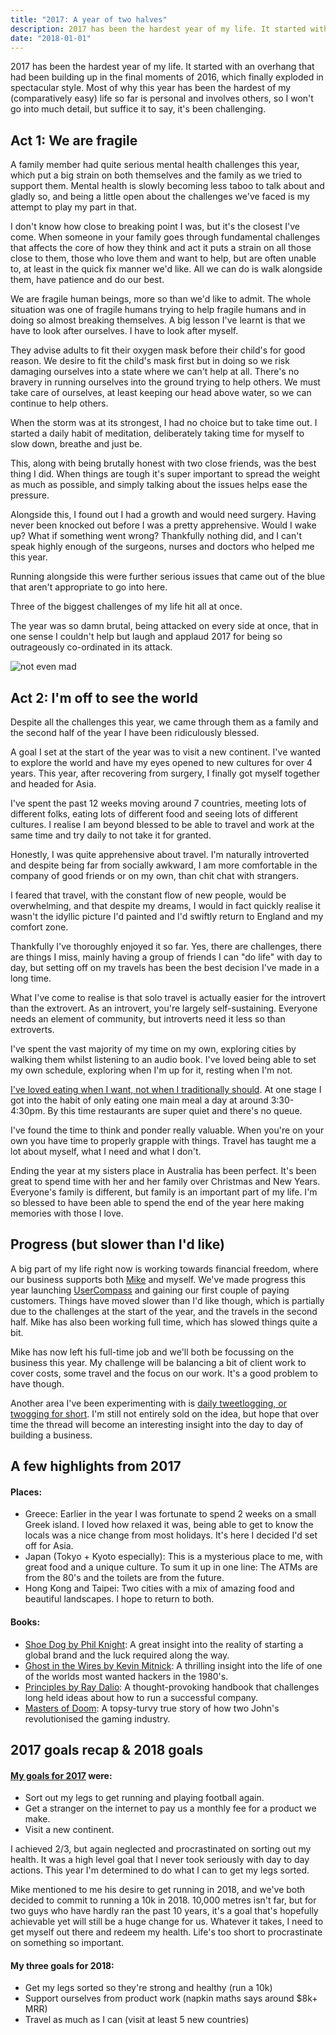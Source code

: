 ```yaml
---
title: "2017: A year of two halves"
description: 2017 has been the hardest year of my life. It started with an overhang that had been building up in the final moments of 2016, which finally exploded in spectacular style.
date: "2018-01-01"
---
```


2017 has been the hardest year of my life. It started with an overhang that had been building up in the final moments of 2016, which finally exploded in spectacular style. Most of why this year has been the hardest of my (comparatively easy) life so far is personal and involves others, so I won't go into much detail, but suffice it to say, it's been challenging.

## Act 1: We are fragile

A family member had quite serious mental health challenges this year, which put a big strain on both themselves and the family as we tried to support them. Mental health is slowly becoming less taboo to talk about and gladly so, and being a little open about the challenges we've faced is my attempt to play my part in that.

I don't know how close to breaking point I was, but it's the closest I've come. When someone in your family goes through fundamental challenges that affects the core of how they think and act it puts a strain on all those close to them, those who love them and want to help, but are often unable to, at least in the quick fix manner we'd like. All we can do is walk alongside them, have patience and do our best.

We are fragile human beings, more so than we'd like to admit. The whole situation was one of fragile humans trying to help fragile humans and in doing so almost breaking themselves. A big lesson I've learnt is that we have to look after ourselves. I have to look after myself.

They advise adults to fit their oxygen mask before their child's for good reason. We desire to fit the child's mask first but in doing so we risk damaging ourselves into a state where we can't help at all. There's no bravery in running ourselves into the ground trying to help others. We must take care of ourselves, at least keeping our head above water, so we can continue to help others.

When the storm was at its strongest, I had no choice but to take time out. I started a daily habit of meditation, deliberately taking time for myself to slow down, breathe and just be.

This, along with being brutally honest with two close friends, was the best thing I did. When things are tough it's super important to spread the weight as much as possible, and simply talking about the issues helps ease the pressure.

Alongside this, I found out I had a growth and would need surgery. Having never been knocked out before I was a pretty apprehensive. Would I wake up? What if something went wrong? Thankfully nothing did, and I can't speak highly enough of the surgeons, nurses and doctors who helped me this year.

Running alongside this were further serious issues that came out of the blue that aren't appropriate to go into here.

Three of the biggest challenges of my life hit all at once.

The year was so damn brutal, being attacked on every side at once, that in one sense I couldn't help but laugh and applaud 2017 for being so outrageously co-ordinated in its attack.

![not even mad](https://media.makeameme.org/created/im-not-even-okwpfs.jpg)

## Act 2: I'm off to see the world

Despite all the challenges this year, we came through them as a family and the second half of the year I have been ridiculously blessed.

A goal I set at the start of the year was to visit a new continent. I've wanted to explore the world and have my eyes opened to new cultures for over 4 years. This year, after recovering from surgery, I finally got myself together and headed for Asia.

I've spent the past 12 weeks moving around 7 countries, meeting lots of different folks, eating lots of different food and seeing lots of different cultures. I realise I am beyond blessed to be able to travel and work at the same time and try daily to not take it for granted.

Honestly, I was quite apprehensive about travel. I'm naturally introverted and despite being far from socially awkward, I am more comfortable in the company of good friends or on my own, than chit chat with strangers.

I feared that travel, with the constant flow of new people, would be overwhelming, and that despite my dreams, I would in fact quickly realise it wasn't the idyllic picture I'd painted and I'd swiftly return to England and my comfort zone.

Thankfully I've thoroughly enjoyed it so far. Yes, there are challenges, there are things I miss, mainly having a group of friends I can "do life" with day to day, but setting off on my travels has been the best decision I've made in a long time.

What I've come to realise is that solo travel is actually easier for the introvert than the extrovert. As an introvert, you're largely self-sustaining. Everyone needs an element of community, but introverts need it less so than extroverts.

I've spent the vast majority of my time on my own, exploring cities by walking them whilst listening to an audio book. I've loved being able to set my own schedule, exploring when I'm up for it, resting when I'm not.

[I've loved eating when I want, not when I traditionally should](https://twitter.com/FredRivett/status/933573040222248960). At one stage I got into the habit of only eating one main meal a day at around 3:30-4:30pm. By this time restaurants are super quiet and there's no queue.

I've found the time to think and ponder really valuable. When you're on your own you have time to properly grapple with things. Travel has taught me a lot about myself, what I need and what I don't.

Ending the year at my sisters place in Australia has been perfect. It's been great to spend time with her and her family over Christmas and New Years. Everyone's family is different, but family is an important part of my life. I'm so blessed to have been able to spend the end of the year here making memories with those I love.

## Progress (but slower than I'd like)

A big part of my life right now is working towards financial freedom, where our business supports both [Mike](http://twitter.com/mikeaag) and myself. We've made progress this year launching [UserCompass](http://usercompass.com/) and gaining our first couple of paying customers. Things have moved slower than I'd like though, which is partially due to the challenges at the start of the year, and the travels in the second half. Mike has also been working full time, which has slowed things quite a bit.

Mike has now left his full-time job and we'll both be focussing on the business this year. My challenge will be balancing a bit of client work to cover costs, some travel and the focus on our work. It's a good problem to have though.

Another area I've been experimenting with is [daily tweetlogging, or twogging for short](https://twitter.com/FredRivett). I'm still not entirely sold on the idea, but hope that over time the thread will become an interesting insight into the day to day of building a business.

## A few highlights from 2017

#### Places:

- Greece: Earlier in the year I was fortunate to spend 2 weeks on a small Greek island. I loved how relaxed it was, being able to get to know the locals was a nice change from most holidays. It's here I decided I'd set off for Asia.
- Japan (Tokyo + Kyoto especially): This is a mysterious place to me, with great food and a unique culture. To sum it up in one line: The ATMs are from the 80's and the toilets are from the future.
- Hong Kong and Taipei: Two cities with a mix of amazing food and beautiful landscapes. I hope to return to both.

#### Books:

- [Shoe Dog by Phil Knight](https://www.audible.com/pd/Bios-Memoirs/Shoe-Dog-Audiobook/B01CRM17MS): A great insight into the reality of starting a global brand and the luck required along the way.
- [Ghost in the Wires by Kevin Mitnick](https://www.audible.com/pd/Nonfiction/Ghost-in-the-Wires-Audiobook/B005H3FYR4): A thrilling insight into the life of one of the worlds most wanted hackers in the 1980's.
- [Principles by Ray Dalio](https://www.audible.com/pd/Business/Principles-Audiobook/B074B29GQJ): A thought-provoking handbook that challenges long held ideas about how to run a successful company.
- [Masters of Doom](https://www.audible.com/pd/Business/Principles-Audiobook/B074B29GQJ): A topsy-turvy true story of how two John's revolutionised the gaming industry.

## 2017 goals recap & 2018 goals

#### [My goals for 2017](http://fredrivett.com/2017/01/01/2016-a-year-of-learning/) were:

- Sort out my legs to get running and playing football again.
- Get a stranger on the internet to pay us a monthly fee for a product we make.
- Visit a new continent.

I achieved 2/3, but again neglected and procrastinated on sorting out my health. It was a high level goal that I never took seriously with day to day actions. This year I'm determined to do what I can to get my legs sorted.

Mike mentioned to me his desire to get running in 2018, and we've both decided to commit to running a 10k in 2018. 10,000 metres isn't far, but for two guys who have hardly ran the past 10 years, it's a goal that's hopefully achievable yet will still be a huge change for us. Whatever it takes, I need to get myself out there and redeem my health. Life's too short to procrastinate on something so important.

#### My three goals for 2018:

- Get my legs sorted so they're strong and healthy (run a 10k)
- Support ourselves from product work (napkin maths says around $8k+ MRR)
- Travel as much as I can (visit at least 5 new countries)

